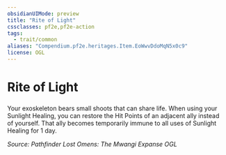 ```yaml
---
obsidianUIMode: preview
title: "Rite of Light"
cssclasses: pf2e,pf2e-action
tags:
  - trait/common
aliases: "Compendium.pf2e.heritages.Item.EoWwvDdoMqN5x0c9"
license: OGL
---
```

# Rite of Light

### 






Your exoskeleton bears small shoots that can share life. When using your Sunlight Healing, you can restore the Hit Points of an adjacent ally instead of yourself. That ally becomes temporarily immune to all uses of Sunlight Healing for 1 day.

*Source: Pathfinder Lost Omens: The Mwangi Expanse*
*OGL*